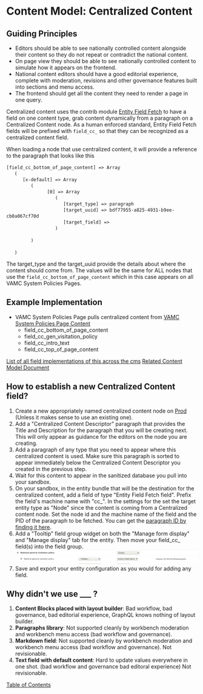 # Content Model: Centralized Content

## Guiding Principles

  - Editors should be able to see nationally controlled content alongside their content so they do not repeat or contradict the national content.
  - On page view they should be able to see nationally controlled content to simulate how it appears on the frontend.
  - National content editors should have a good editorial experience, complete with moderation, revisions and other governance features built into sections and menu access.
  - The frontend should get all the content they need to render a page in one query.

Centralized content uses the contrib module [Entity Field Fetch](https://www.drupal.org/project/entity_field_fetch) to have a field on one content type, grab content dynamically from a paragraph on a Centralized Content node. As a human enforced standard, Entity Field Fetch fields will be prefixed with `field_cc_` so that they can be recognized as a centralized content field.

When loading a node that use centralized content, it will provide a reference to the paragraph that looks like this

```
[field_cc_bottom_of_page_content] => Array
   (
      [x-default] => Array
         (
               [0] => Array
                  (
                     [target_type] => paragraph
                     [target_uuid] => bdf77955-a825-4931-b9ee-cb0a067cf70d
                     [target_field] =>
                  )

         )

   )
```

The target_type and the target_uuid provide the details about where the content should come from.  The values will be the same for ALL nodes that use the `field_cc_bottom_of_page_content` which in this case appears on all VAMC System Policies Pages.

## Example Implementation
- VAMC System Policies Page pulls centralized content from [VAMC System Policies Page Content](https://prod.cms.va.gov/centralized-content/vamc-system-policies-page-content)
   - field_cc_bottom_of_page_content
   - field_cc_gen_visitation_policy
   - field_cc_intro_text
   - field_cc_top_of_page_content

[List of all field implementations of this across the cms](https://prod.cms.va.gov/admin/reports/content-model/fields?field_name=&field_type=entity_field_fetch)
[Related Content Model Document](https://prod.cms.va.gov/admin/structure/types/manage/centralized_content/document)

## How to establish a new Centralized Content field?
1. Create a new appropriately named centralized content node on [Prod](https://prod.cms.va.gov/node/add/centralized_content) (Unless it makes sense to use an existing one).
2. Add a "Centralized Content Descriptor" paragraph that provides the Title and Description for the paragraph that you will be creating next.  This will only appear as guidance for the editors on the node you are creating.
3. Add a paragraph of any type that you need to appear where this centralized content is used.  Make sure this paragraph is sorted to appear immediately below the Centralized Content Descriptor you created in the previous step.
4. Wait for this content to appear in the sanitized database you pull into your sandbox.
5. On your sandbox, in the entity bundle that will be the destination for the centralized content, add a field of type "Entity Field Fetch field".  Prefix the field's machine name with "cc_".  In the settings for the set the target entity type as "Node" since the content is coming from a Centralized content node.  Set the node id and the machine name of the field and the PID of the paragraph to be fetched. You can get the [paragraph ID by finding it here](https://prod.cms.va.gov/admin/content/audit/centralized-content-paragraphs). 
6. Add a "Tooltip" field group widget on both the "Manage form display" and "Manage display" tab for the entity.  Then move your field_cc_ field(s) into the field group.
![Example Tooltip and entity field fetch arrangement](images/fetch-field.png)
7. Save and export your entity configuration as you would for adding any field.

## Why didn't we use ___ ?
  1. **Content Blocks placed with layout builder**:  Bad workflow, bad governance, bad editorial experience, GraphQL knows nothing of layout builder.
  2. **Paragraphs library**: Not supported cleanly by workbench moderation and workbench menu access (bad workflow and governance).  
  3. **Markdown field**:  Not supported cleanly by workbench moderation and workbench menu access (bad workflow and governance). Not revisionable.
  4. **Text field with default content**: Hard to update values everywhere in one shot. (bad workflow and governance bad editoral experience)  Not revisionable.


[Table of Contents](../README.md)
